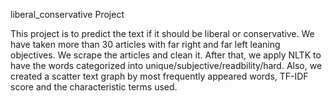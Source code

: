 liberal_conservative Project

This project is to predict the text if it should be liberal or conservative. We have taken more than 30 articles with far right and far left leaning objectives. We scrape the articles and clean it. After that, we apply NLTK to have the words categorized into unique/subjective/readbility/hard. Also, we created a scatter text graph by most frequently appeared words, TF-IDF score and the characteristic terms used. 
